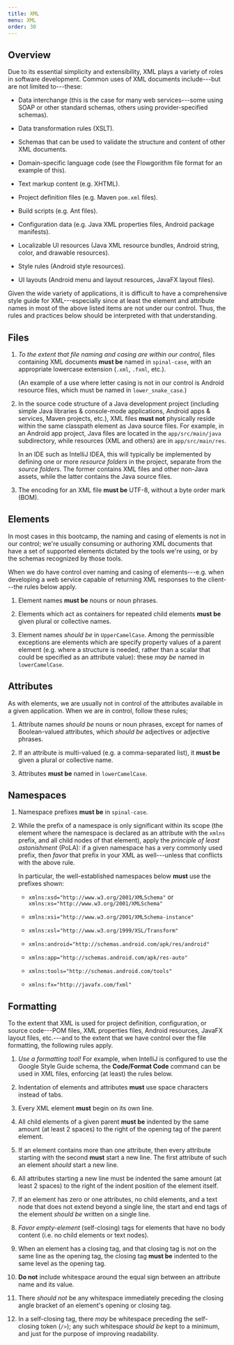 ```yaml
---
title: XML
menu: XML
order: 30
---
```


## Overview

Due to its essential simplicity and extensibility, XML plays a variety of roles in software development. Common uses of XML documents include---but are not limited to---these:

* Data interchange (this is the case for many web services---some using SOAP or other standard schemas, others using provider-specified schemas). 

* Data transformation rules (XSLT).

* Schemas that can be used to validate the structure and content of other XML documents.

* Domain-specific language code (see the Flowgorithm file format for an example of this).

* Text markup content (e.g. XHTML).

* Project definition files (e.g. Maven `pom.xml` files).

* Build scripts (e.g. Ant files).

* Configuration data (e.g. Java XML properties files, Android package manifests).

* Localizable UI resources (Java XML resource bundles, Android string, color, and drawable resources).

* Style rules (Android style resources).

* UI layouts (Android menu and layout resources, JavaFX layout files).

Given the wide variety of applications, it is difficult to have a comprehensive style guide for XML---especially since at least the element and attribute names in most of the above listed items are not under our control. Thus, the rules and practices below should be interpreted with that understanding.

## Files

1. _To the extent that file naming and casing are within our control_, files containing XML documents **must be** named in `spinal-case`, with an appropriate lowercase extension (`.xml`, `.fxml`, etc.).

    (An example of a use where letter casing is not in our control is Android resource files, which must be named in `lower_snake_case`.)

2. In the source code structure of a Java development project (including simple Java libraries &amp; console-mode applications, Android apps &amp; services, Maven projects, etc.), XML files **must not** physically reside within the same classpath element as Java source files. For example, in an Android app project, Java files are located in the `app/src/main/java` subdirectory, while resources (XML and others) are in `app/src/main/res`. 

    In an IDE such as IntelliJ IDEA, this will typically be implemented by defining one or more _resource folders_ in the project, separate from the _source folders_. The former contains XML files and other non-Java assets, while the latter contains the Java source files.

3. The encoding for an XML file **must be** UTF-8, without a byte order mark (BOM).

## Elements

In most cases in this bootcamp, the naming and casing of elements is not in our control; we're usually consuming or authoring XML documents that have a set of supported elements dictated by the tools we're using, or by the schemas recognized by those tools.

When we do have control over naming and casing of elements---e.g. when developing a web service capable of returning XML responses to the client---the rules below apply.

1. Element names **must be** nouns or noun phrases.

2. Elements which act as containers for repeated child elements **must be** given plural or collective names.

3. Element names _should be_ in `UpperCamelCase`. Among the permissible exceptions are elements which are specify property values of a parent element (e.g. where a structure is needed, rather than a scalar that could be specified as an attribute value): these _may be_ named in `lowerCamelCase`. 

## Attributes

As with elements, we are usually not in control of the attributes available in a given application. When we are in control, follow these rules;

1. Attribute names _should be_ nouns or noun phrases, except for names of Boolean-valued attributes, which _should be_ adjectives or adjective phrases.

2. If an attribute is multi-valued (e.g. a comma-separated list), it **must be** given a plural or collective name.

3. Attributes **must be** named in `lowerCamelCase`.

## Namespaces

1. Namespace prefixes **must be** in `spinal-case`.

2. While the prefix of a namespace is only significant within its scope (the element where the namespace is declared as an attribute with the `xmlns` prefix, and all child nodes of that element), apply the _principle of least astonishment_ (PoLA): if a given namespace has a very commonly used prefix, then _favor_ that prefix in your XML as well---unless that conflicts with the above rule.

    In particular, the well-established namespaces below **must** use the prefixes shown:
	
    * `xmlns:xsd="http://www.w3.org/2001/XMLSchema"` or `xmlns:xs="http://www.w3.org/2001/XMLSchema"`

    * `xmlns:xsi="http://www.w3.org/2001/XMLSchema-instance"`

    * `xmlns:xsl="http://www.w3.org/1999/XSL/Transform"`

    * `xmlns:android="http://schemas.android.com/apk/res/android"`

    * `xmlns:app="http://schemas.android.com/apk/res-auto"`  

    * `xmlns:tools="http://schemas.android.com/tools"`

    * `xmlns:fx="http://javafx.com/fxml"`

## Formatting

To the extent that XML is used for project definition, configuration, or source code---POM files, XML properties files, Android resources, JavaFX layout files, etc.---and to the extent that we have control over the file formatting, the following rules apply.

1. _Use a formatting tool!_ For example, when IntelliJ is configured to use the Google Style Guide schema, the **Code/Format Code** command can be used in XML files, enforcing (at least) the rules below.

2. Indentation of elements and attributes **must** use space characters instead of tabs.

3. Every XML element **must** begin on its own line.

4. All child elements of a given parent **must be** indented by the same amount (at least 2 spaces) to the right of the opening tag of the parent element.

5. If an element contains more than one attribute, then every attribute starting with the second **must** start a new line. The first attribute of such an element _should_ start a new line. 

6. All attributes starting a new line must be indented the same amount (at least 2 spaces) to the right of the indent position of the element itself.

7. If an element has zero or one attributes, no child elements, and a text node that does not extend beyond a single line, the start and end tags of the element _should be_ written on a single line. 

8. _Favor_ _empty-element_ (self-closing) tags for elements that have no body content (i.e. no child elements or text nodes).

9. When an element has a closing tag, and that closing tag is not on the same line as the opening tag, the closing tag **must be** indented to the same level as the opening tag.

10. **Do not** include whitespace around the equal sign between an attribute name and its value.

11. There _should not_ be  any whitespace immediately preceding the closing angle bracket of an element's opening or closing tag.

12. In a self-closing tag, there _may_ be whitespace preceding the self-closing token (`/>`); any such whitespace _should be_ kept to a minimum, and just for the purpose of improving readability.
